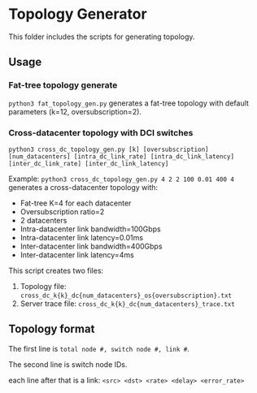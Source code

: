 # Topology Generator

This folder includes the scripts for generating topology.

## Usage

### Fat-tree topology generate

`python3 fat_topology_gen.py` generates a fat-tree topology with default parameters (k=12, oversubscription=2).

### Cross-datacenter topology with DCI switches

`python3 cross_dc_topology_gen.py [k] [oversubscription] [num_datacenters] [intra_dc_link_rate] [intra_dc_link_latency] [inter_dc_link_rate] [inter_dc_link_latency]`

Example:
`python3 cross_dc_topology_gen.py 4 2 2 100 0.01 400 4` generates a cross-datacenter topology with:
- Fat-tree K=4 for each datacenter
- Oversubscription ratio=2
- 2 datacenters
- Intra-datacenter link bandwidth=100Gbps
- Intra-datacenter link latency=0.01ms
- Inter-datacenter link bandwidth=400Gbps
- Inter-datacenter link latency=4ms

This script creates two files:
1. Topology file: `cross_dc_k{k}_dc{num_datacenters}_os{oversubscription}.txt`
2. Server trace file: `cross_dc_k{k}_dc{num_datacenters}_trace.txt`

## Topology format

The first line is `total node #, switch node #, link #`.

The second line is switch node IDs.

each line after that is a link: `<src> <dst> <rate> <delay> <error_rate>`